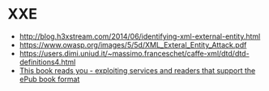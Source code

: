 # XXE

 - http://blog.h3xstream.com/2014/06/identifying-xml-external-entity.html
 - https://www.owasp.org/images/5/5d/XML_Exteral_Entity_Attack.pdf
 - https://users.dimi.uniud.it/~massimo.franceschet/caffe-xml/dtd/dtd-definitions4.html
 - [This book reads you - exploiting services and readers that support the ePub book format](https://s1gnalcha0s.github.io/epub/2017/01/25/This-book-reads-you.html)

